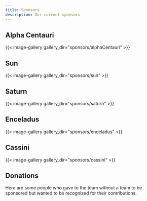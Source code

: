 ```yaml
---
title: Sponsors
description: Our current sponsors
---
```


## Alpha Centauri

{{< image-gallery gallery_dir="sponsors/alphaCentauri" >}}

## Sun

{{< image-gallery gallery_dir="sponsors/sun" >}}

## Saturn

{{< image-gallery gallery_dir="sponsors/saturn" >}}

## Enceladus

{{< image-gallery gallery_dir="sponsors/enceladus" >}}

## Cassini

{{< image-gallery gallery_dir="sponsors/cassini" >}}

## Donations
Here are some people who gave to the team without a team to be sponsored but
wanted to be recognized for their contributions.
